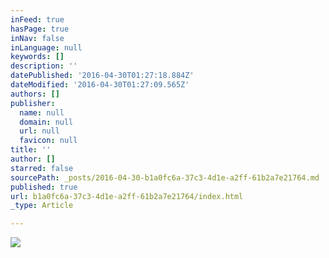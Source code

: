 ```yaml
---
inFeed: true
hasPage: true
inNav: false
inLanguage: null
keywords: []
description: ''
datePublished: '2016-04-30T01:27:18.884Z'
dateModified: '2016-04-30T01:27:09.565Z'
authors: []
publisher:
  name: null
  domain: null
  url: null
  favicon: null
title: ''
author: []
starred: false
sourcePath: _posts/2016-04-30-b1a0fc6a-37c3-4d1e-a2ff-61b2a7e21764.md
published: true
url: b1a0fc6a-37c3-4d1e-a2ff-61b2a7e21764/index.html
_type: Article

---
```

![](https://the-grid-user-content.s3-us-west-2.amazonaws.com/5ff99124-5fc3-4d5d-95d3-e692ecabea83.jpg)